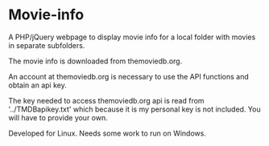 # Movie-info

A PHP/jQuery webpage to display movie info for a local folder with movies in separate subfolders.

The movie info is downloaded from themoviedb.org.

An account at themoviedb.org is necessary to use the API functions and obtain an api key.

The key needed to access themoviedb.org api is read from '../TMDBapikey.txt' which because it is my personal key is not included. You will have to provide your own.

Developed for Linux. Needs some work to run on Windows.
